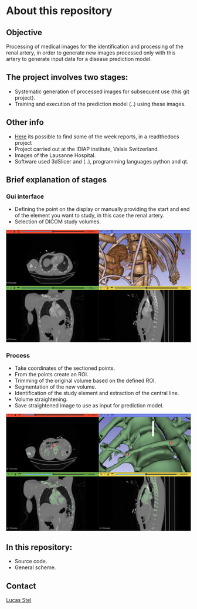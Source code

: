 # About this repository

## Objective
Processing of medical images for the identification and processing of the renal artery, in order to generate new images processed only with this artery to generate input data for a disease prediction model.

## The project involves two stages:
- Systematic generation of processed images for subsequent use (this git project).
- Training and execution of the prediction model (..) using these images.

## Other info
- [Here](https://docum-project.readthedocs.io/en/latest/index.html) its possible to find some of the week reports, in a readthedocs project
- Project carried out at the IDIAP institute, Valais Switzerland.
- Images of the Lausanne Hospital.
- Software used 3dSlicer and (..), programming languages ​​python and qt.

## Brief explanation of stages
### Gui interface
- Defining the point on the display or manually providing the start and end of the element you want to study, in this case the renal artery.
- Selection of DICOM study volumes.

![image](https://github.com/stel-lucas/sample-codescript-py/blob/main/Img/1.png)

### Process
- Take coordinates of the sectioned points.
- From the points create an ROI.
- Trimming of the original volume based on the defined ROI.
- Segmentation of the new volume.
- Identification of the study element and extraction of the central line.
- Volume straightening.
- Save straightened image to use as input for prediction model.

![image](https://github.com/stel-lucas/sample-codescript-py/blob/main/Img/2.png)

## In this repository:
- Source code.
- General scheme.

## Contact
[Lucas Stel](mailto:stel.lucas.ch@gmail.com)
